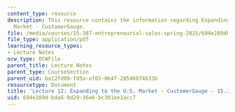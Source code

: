 ```yaml
---
content_type: resource
description: This resource contains the information regarding Expanding to the U.S.
  Market - CustomerGauge.
file: /media/courses/15-387-entrepreneurial-sales-spring-2015/694e289dbda69d2936e6bc301ee1acc7_MIT15_387S15_Lecture12.pdf
file_type: application/pdf
learning_resource_types:
- Lecture Notes
ocw_type: OCWFile
parent_title: Lecture Notes
parent_type: CourseSection
parent_uid: ba12fd09-fd5a-ef65-064f-20546074b33b
resourcetype: Document
title: 'Lecture 12: Expanding to the U.S. Market - CustomerGauge - 15.387 Spring 2015'
uid: 694e289d-bda6-9d29-36e6-bc301ee1acc7
---
```

